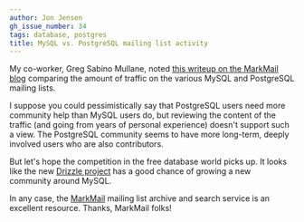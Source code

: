 ```yaml
---
author: Jon Jensen
gh_issue_number: 34
tags: database, postgres
title: MySQL vs. PostgreSQL mailing list activity
---
```




My co-worker, Greg Sabino Mullane, noted [this writeup on the MarkMail blog](http://markmail.blogspot.com/2008/02/postgresql-more-traffic-than-mysql-and.html) comparing the amount of traffic on the various MySQL and PostgreSQL mailing lists.

I suppose you could pessimistically say that PostgreSQL users need more community help than MySQL users do, but reviewing the content of the traffic (and going from years of personal experience) doesn't support such a view. The PostgreSQL community seems to have more long-term, deeply involved users who are also contributors.

But let's hope the competition in the free database world picks up. It looks like the new [Drizzle project](http://www.heise-online.co.uk/open/Drizzle-a-MySQL-fork-for-web-applications--/news/111154) has a good chance of growing a new community around MySQL.

In any case, the [MarkMail](http://markmail.org/) mailing list archive and search service is an excellent resource. Thanks, MarkMail folks!


